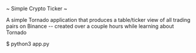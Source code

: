~ Simple Crypto Ticker ~

A simple Tornado application that produces a table/ticker view of all trading pairs on Binance -- created over a couple hours while learning about Tornado

$ python3 app.py
